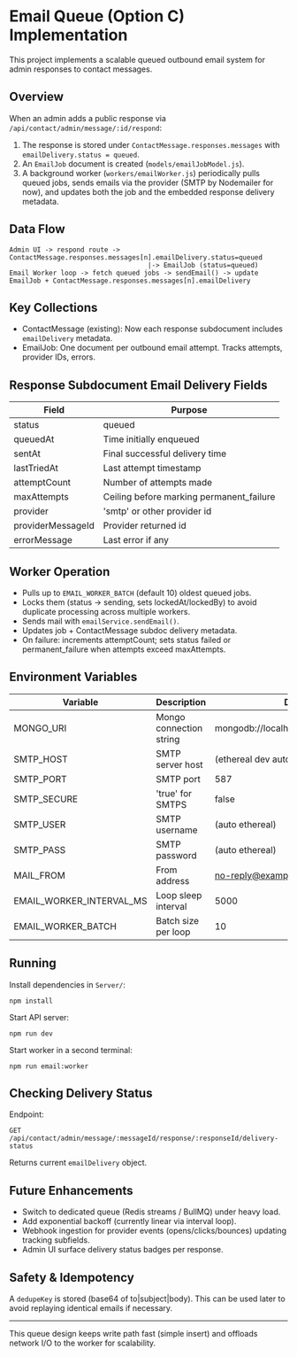 # Email Queue (Option C) Implementation

This project implements a scalable queued outbound email system for admin responses to contact messages.

## Overview
When an admin adds a public response via `/api/contact/admin/message/:id/respond`:
1. The response is stored under `ContactMessage.responses.messages` with `emailDelivery.status = queued`.
2. An `EmailJob` document is created (`models/emailJobModel.js`).
3. A background worker (`workers/emailWorker.js`) periodically pulls queued jobs, sends emails via the provider (SMTP by Nodemailer for now), and updates both the job and the embedded response delivery metadata.

## Data Flow
```
Admin UI -> respond route -> ContactMessage.responses.messages[n].emailDelivery.status=queued
                                   |-> EmailJob (status=queued)
Email Worker loop -> fetch queued jobs -> sendEmail() -> update EmailJob + ContactMessage.responses.messages[n].emailDelivery
```

## Key Collections
- ContactMessage (existing): Now each response subdocument includes `emailDelivery` metadata.
- EmailJob: One document per outbound email attempt. Tracks attempts, provider IDs, errors.

## Response Subdocument Email Delivery Fields
| Field | Purpose |
|-------|---------|
| status | queued | sending | sent | failed | permanent_failure | not_applicable | skipped |
| queuedAt | Time initially enqueued |
| sentAt | Final successful delivery time |
| lastTriedAt | Last attempt timestamp |
| attemptCount | Number of attempts made |
| maxAttempts | Ceiling before marking permanent_failure |
| provider | 'smtp' or other provider id |
| providerMessageId | Provider returned id |
| errorMessage | Last error if any |

## Worker Operation
- Pulls up to `EMAIL_WORKER_BATCH` (default 10) oldest queued jobs.
- Locks them (status -> sending, sets lockedAt/lockedBy) to avoid duplicate processing across multiple workers.
- Sends mail with `emailService.sendEmail()`.
- Updates job + ContactMessage subdoc delivery metadata.
- On failure: increments attemptCount; sets status failed or permanent_failure when attempts exceed maxAttempts.

## Environment Variables
| Variable | Description | Default |
|----------|-------------|---------|
| MONGO_URI | Mongo connection string | mongodb://localhost:27017/borrowease |
| SMTP_HOST | SMTP server host | (ethereal dev auto) |
| SMTP_PORT | SMTP port | 587 |
| SMTP_SECURE | 'true' for SMTPS | false |
| SMTP_USER | SMTP username | (auto ethereal) |
| SMTP_PASS | SMTP password | (auto ethereal) |
| MAIL_FROM | From address | no-reply@example.com |
| EMAIL_WORKER_INTERVAL_MS | Loop sleep interval | 5000 |
| EMAIL_WORKER_BATCH | Batch size per loop | 10 |

## Running
Install dependencies in `Server/`:
```
npm install
```
Start API server:
```
npm run dev
```
Start worker in a second terminal:
```
npm run email:worker
```

## Checking Delivery Status
Endpoint:
```
GET /api/contact/admin/message/:messageId/response/:responseId/delivery-status
```
Returns current `emailDelivery` object.

## Future Enhancements
- Switch to dedicated queue (Redis streams / BullMQ) under heavy load.
- Add exponential backoff (currently linear via interval loop).
- Webhook ingestion for provider events (opens/clicks/bounces) updating tracking subfields.
- Admin UI surface delivery status badges per response.

## Safety & Idempotency
A `dedupeKey` is stored (base64 of to|subject|body). This can be used later to avoid replaying identical emails if necessary.

---
This queue design keeps write path fast (simple insert) and offloads network I/O to the worker for scalability.
